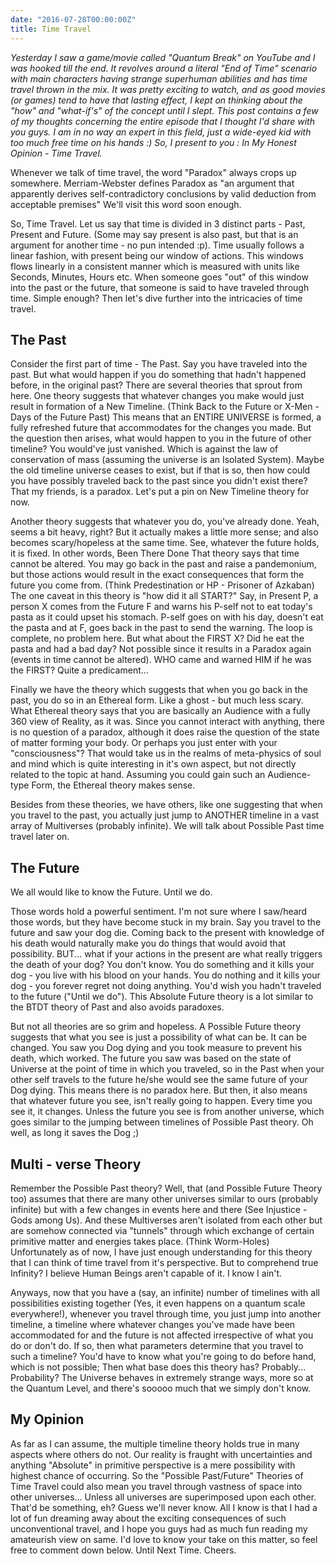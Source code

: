 ```yaml
---
date: "2016-07-28T00:00:00Z"
title: Time Travel
---
```


_Yesterday I saw a game/movie called "Quantum Break" on YouTube and I was hooked till the end. It revolves around a literal "End of Time" scenario with main characters having strange superhuman abilities and has time travel thrown in the mix. It was pretty exciting to watch, and as good movies (or games) tend to have that lasting effect, I kept on thinking about the "how" and "what-if's" of the concept until I slept. This post contains a few of my thoughts concerning the entire episode that I thought I'd share with you guys. I am in no way an expert in this field, just a wide-eyed kid with too much free time on his hands :) So, I present to you : In My Honest Opinion - Time Travel._

Whenever we talk of time travel, the word "Paradox" always crops up somewhere. Merriam-Webster defines Paradox as "an argument that apparently derives self-contradictory conclusions by valid deduction from acceptable premises" We'll visit this word soon enough.

So, Time Travel. Let us say that time is divided in 3 distinct parts - Past, Present and Future. (Some may say present is also past, but that is an argument for another time - no pun intended :p). Time usually follows a linear fashion, with present being our window of actions. This windows flows linearly in a consistent manner which is measured with units like Seconds, Minutes, Hours etc. When someone goes "out" of this window into the past or the future, that someone is said to have traveled through time. Simple enough? Then let's dive further into the intricacies of time travel.

## The Past

Consider the first part of time - The Past. Say you have traveled into the past. But what would happen if you do something that hadn't happened before, in the original past? There are several theories that sprout from here. One theory suggests that whatever changes you make would just result in formation of a New Timeline. (Think Back to the Future or X-Men - Days of the Future Past) This means that an ENTIRE UNIVERSE is formed, a fully refreshed future that accommodates for the changes you made. But the question then arises, what would happen to you in the future of other timeline? You would've just vanished. Which is against the law of conservation of mass (assuming the universe is an Isolated System). Maybe the old timeline universe ceases to exist, but if that is so, then how could you have possibly traveled back to the past since you didn't exist there? That my friends, is a paradox. Let's put a pin on New Timeline theory for now.

Another theory suggests that whatever you do, you've already done. Yeah, seems a bit heavy, right? But it actually makes a little more sense; and also becomes scary/hopeless at the same time. See, whatever the future holds, it is fixed. In other words, Been There Done That theory says that time cannot be altered. You may go back in the past and raise a pandemonium, but those actions would result in the exact consequences that form the future you come from. (Think Predestination or HP - Prisoner of Azkaban) The one caveat in this theory is "how did it all START?" Say, in Present P, a person X comes from the Future F and warns his P-self not to eat today's pasta as it could upset his stomach. P-self goes on with his day, doesn't eat the pasta and at F, goes back in the past to send the warning. The loop is complete, no problem here. But what about the FIRST X? Did he eat the pasta and had a bad day? Not possible since it results in a Paradox again (events in time cannot be altered). WHO came and warned HIM if he was the FIRST? Quite a predicament...

Finally we have the theory which suggests that when you go back in the past, you do so in an Ethereal form. Like a ghost - but much less scary. What Ethereal theory says that you are basically an Audience with a fully 360 view of Reality, as it was. Since you cannot interact with anything, there is no question of a paradox, although it does raise the question of the state of matter forming your body. Or perhaps you just enter with your "consciousness"? That would take us in the realms of meta-physics of soul and mind which is quite interesting in it's own aspect, but not directly related to the topic at hand. Assuming you could gain such an Audience-type Form, the Ethereal theory makes sense.

Besides from these theories, we have others, like one suggesting that when you travel to the past, you actually just jump to ANOTHER timeline in a vast array of Multiverses (probably infinite). We will talk about Possible Past time travel later on.

## The Future

We all would like to know the Future. Until we do. 

Those words hold a powerful sentiment. I'm not sure where I saw/heard those words, but they have become stuck in my brain. Say you travel to the future and saw your dog die. Coming back to the present with knowledge of his death would naturally make you do things that would avoid that possibility. BUT... what if your actions in the present are what really triggers the death of your dog? You don't know. You do something and it kills your dog - you live with his blood on your hands. You do nothing and it kills your dog - you forever regret not doing anything. You'd wish you hadn't traveled to the future ("Until we do"). This Absolute Future theory is a lot similar to the BTDT theory of Past and also avoids paradoxes.

But not all theories are so grim and hopeless. A Possible Future theory suggests that what you see is just a possibility of what can be. It can be changed. You saw you Dog dying and you took measure to prevent his death, which worked. The future you saw was based on the state of Universe at the point of time in which you traveled, so in the Past when your other self travels to the future he/she would see the same future of your Dog dying. This means there is no paradox here. But then, it also means that whatever future you see, isn't really going to happen. Every time you see it, it changes. Unless the future you see is from another universe, which goes similar to the jumping between timelines of Possible Past theory. Oh well, as long it saves the Dog ;)

## Multi - verse Theory

Remember the Possible Past theory? Well, that (and Possible Future Theory too) assumes that there are many other universes similar to ours (probably infinite) but with a few changes in events here and there (See Injustice - Gods among Us). And these Multiverses aren't isolated from each other but are somehow connected via "tunnels" through which exchange of certain primitive matter and energies takes place. (Think Worm-Holes) Unfortunately as of now, I have just enough understanding for this theory that I can think of time travel from it's perspective. But to comprehend true Infinity? I believe Human Beings aren't capable of it. I know I ain't. 

Anyways, now that you have a (say, an infinite) number of timelines with all possibilities existing together (Yes, it even happens on a quantum scale everywhere!), whenever you travel through time, you just jump into another timeline, a timeline where whatever changes you've made have been accommodated for and the future is not affected irrespective of what you do or don't do. If so, then what parameters determine that you travel to such a timeline? You'd have to know what you're going to do before hand, which is not possible; Then what base does this theory has? Probably... Probability? The Universe behaves in extremely strange ways, more so at the Quantum Level, and there's sooooo much that we simply don't know.

## My Opinion

As far as I can assume, the multiple timeline theory holds true in many aspects where others do not. Our reality is fraught with uncertainties and anything "Absolute" in primitive perspective is a mere possibility with highest chance of occurring. So the "Possible Past/Future" Theories of Time Travel could also mean you travel through vastness of space into other universes... Unless all universes are superimposed upon each other. That'd be something, eh? Guess we'll never know. All I know is that I had a lot of fun dreaming away about the exciting consequences of such unconventional travel, and I hope you guys had as much fun reading my amateurish view on same. I'd love to know your take on this matter, so feel free to comment down below. Until Next Time. Cheers.
